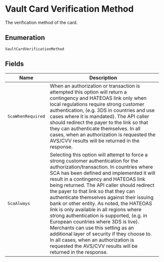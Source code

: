 
# Vault Card Verification Method

The verification method of the card.

## Enumeration

`VaultCardVerificationMethod`

## Fields

| Name | Description |
|  --- | --- |
| `ScaWhenRequired` | When an authorization or transaction is attempted this option will return a contingency and HATEOAS link only when local regulations require strong customer authentication, (e.g. 3DS in countries and use cases where it is mandated). The API caller should redirect the payer to the link so that they can authenticate themselves. In all cases, when an authorization is requested the AVS/CVV results will be returned in the response. |
| `ScaAlways` | Selecting this option will attempt to force a strong customer authentication for the authorization/transaction. In countries where SCA has been defined and implemented it will result in a contingency and HATEOAS link being returned.  The API caller should redirect the payer to that link so that they can authenticate themselves against their issuing bank or other entity. As noted, the HATEOAS link is only available in all regions where strong authentication is supported, (e.g. in European countries where 3DS is live). Merchants can use this setting as an additional layer of security if they choose to. In all cases, when an authorization is requested the AVS/CVV results will be returned in the response. |

